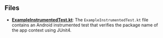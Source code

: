 
## Files
- **[ExampleInstrumentedTest.kt](cpp/ExampleInstrumentedTest.kt.driver.md)**: The `ExampleInstrumentedTest.kt` file contains an Android instrumented test that verifies the package name of the app context using JUnit4.
